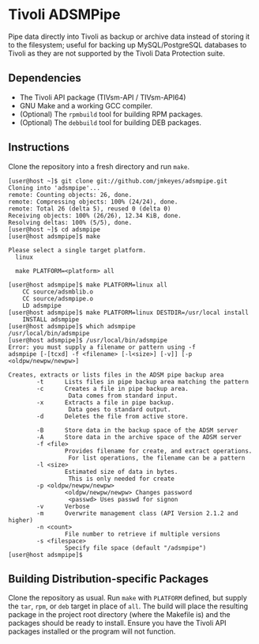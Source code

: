 Tivoli ADSMPipe
===============
Pipe data directly into Tivoli as backup or archive data instead of storing it
to the filesystem; useful for backing up MySQL/PostgreSQL databases to Tivoli
as they are not supported by the Tivoli Data Protection suite.

Dependencies
------------
 - The Tivoli API package (TIVsm-API / TIVsm-API64)
 - GNU Make and a working GCC compiler.
 - (Optional) The `rpmbuild` tool for building RPM packages.
 - (Optional) The `debbuild` tool for building DEB packages.

Instructions
------------
Clone the repository into a fresh directory and run `make`.

    [user@host ~]$ git clone git://github.com/jmkeyes/adsmpipe.git
    Cloning into 'adsmpipe'...
    remote: Counting objects: 26, done.
    remote: Compressing objects: 100% (24/24), done.
    remote: Total 26 (delta 5), reused 0 (delta 0)
    Receiving objects: 100% (26/26), 12.34 KiB, done.
    Resolving deltas: 100% (5/5), done.
    [user@host ~]$ cd adsmpipe
    [user@host adsmpipe]$ make

    Please select a single target platform.
      linux

      make PLATFORM=<platform> all

    [user@host adsmpipe]$ make PLATFORM=linux all
        CC source/adsmblib.o
        CC source/adsmpipe.o
        LD adsmpipe
    [user@host adsmpipe]$ make PLATFORM=linux DESTDIR=/usr/local install
        INSTALL adsmpipe
    [user@host adsmpipe]$ which adsmpipe
    /usr/local/bin/adsmpipe
    [user@host adsmpipe]$ /usr/local/bin/adsmpipe
    Error: you must supply a filename or pattern using -f
    adsmpipe [-[tcxd] -f <filename> [-l<size>] [-v]] [-p <oldpw/newpw/newpw>]

    Creates, extracts or lists files in the ADSM pipe backup area
            -t      Lists files in pipe backup area matching the pattern
            -c      Creates a file in pipe backup area.
                     Data comes from standard input.
            -x      Extracts a file in pipe backup.
                     Data goes to standard output.
            -d      Deletes the file from active store.

            -B      Store data in the backup space of the ADSM server
            -A      Store data in the archive space of the ADSM server
            -f <file>
                    Provides filename for create, and extract operations.
                     For list operations, the filename can be a pattern
            -l <size>
                    Estimated size of data in bytes.
                     This is only needed for create
            -p <oldpw/newpw/newpw>
                    <oldpw/newpw/newpw> Changes password
                     <passwd> Uses passwd for signon
            -v      Verbose
            -m      Overwrite management class (API Version 2.1.2 and higher)
            -n <count>
                    File number to retrieve if multiple versions
            -s <filespace>
                    Specify file space (default "/adsmpipe")
    [user@host adsmpipe]$

Building Distribution-specific Packages
-------------------------
Clone the repository as usual. Run `make` with `PLATFORM` defined, but supply the
`tar`, `rpm`, or `deb` target in place of `all`. The build will place the resulting
package in the project root directory (where the Makefile is) and the packages should
be ready to install. Ensure you have the Tivoli API packages installed or the program
will not function.
